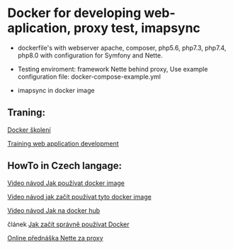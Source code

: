 # Docker for developing web-aplication, proxy test, imapsync



- dockerfile's with webserver apache, composer, php5.6, php7.3, php7.4, php8.0
with configuration  for Symfony and Nette.



- Testing enviroment: framework Nette behind proxy, Use example configuration file: docker-compose-example.yml 


- imapsync in docker image


## Traning:
[Docker školení](https://www.josefjebavy.cz/cs/skoleni-docker)

[Training web application development](https://www.josefjebavy.cz/en/training-web-application-development)

## HowTo in Czech langage:

[Video návod Jak používat docker image](https://youtu.be/-FCxcmyAP7c)

[Video návod jak začít používat tyto docker image](https://www.youtube.com/watch?v=-FCxcmyAP7c)

[Video návod Jak na docker hub](https://www.youtube.com/watch?v=9vsdsaC34i8)

článek [Jak začít správně používat Docker](https://blog.josefjebavy.cz/unix/docker)

[Online přednáška Nette za proxy](https://youtu.be/43zW-6tQwXM)

